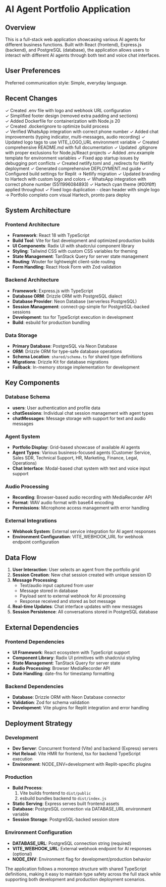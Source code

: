 # AI Agent Portfolio Application

## Overview

This is a full-stack web application showcasing various AI agents for different business functions. Built with React (frontend), Express.js (backend), and PostgreSQL (database), the application allows users to interact with different AI agents through both text and voice chat interfaces.

## User Preferences

Preferred communication style: Simple, everyday language.

## Recent Changes

✓ Created .env file with logo and webhook URL configuration  
✓ Simplified footer design (removed extra padding and sections)  
✓ Added Dockerfile for containerization with Node.js 20  
✓ Created .dockerignore to optimize build process  
✓ Verified WhatsApp integration with correct phone number
✓ Added chat improvements (typing indicator, multi-messages, audio recording)
✓ Updated logo tags to use VITE_LOGO_URL environment variable
✓ Created comprehensive README.md with full documentation
✓ Updated .gitignore with proper exclusions for Node.js/React projects
✓ Added .env.example template for environment variables
✓ Fixed app startup issues by debugging port conflicts
✓ Created netlify.toml and _redirects for Netlify deployment
✓ Generated comprehensive DEPLOYMENT.md guide
✓ Configured build settings for Replit → Netlify migration
✓ Updated branding to Hartech with custom logo and colors
✓ WhatsApp integration with correct phone number (5511996084893)
✓ Hartech cyan theme (#00f6ff) applied throughout
✓ Fixed logo duplication - clean header with single logo
→ Portfolio completo com visual Hartech, pronto para deploy

## System Architecture

### Frontend Architecture
- **Framework**: React 18 with TypeScript
- **Build Tool**: Vite for fast development and optimized production builds
- **UI Components**: Radix UI with shadcn/ui component library
- **Styling**: Tailwind CSS with custom CSS variables for theming
- **State Management**: TanStack Query for server state management
- **Routing**: Wouter for lightweight client-side routing
- **Form Handling**: React Hook Form with Zod validation

### Backend Architecture
- **Framework**: Express.js with TypeScript
- **Database ORM**: Drizzle ORM with PostgreSQL dialect
- **Database Provider**: Neon Database (serverless PostgreSQL)
- **Session Management**: connect-pg-simple for PostgreSQL-backed sessions
- **Development**: tsx for TypeScript execution in development
- **Build**: esbuild for production bundling

### Data Storage
- **Primary Database**: PostgreSQL via Neon Database
- **ORM**: Drizzle ORM for type-safe database operations
- **Schema Location**: `shared/schema.ts` for shared type definitions
- **Migrations**: Drizzle Kit for database migrations
- **Fallback**: In-memory storage implementation for development

## Key Components

### Database Schema
- **users**: User authentication and profile data
- **chatSessions**: Individual chat session management with agent types
- **chatMessages**: Message storage with support for text and audio messages

### Agent System
- **Portfolio Display**: Grid-based showcase of available AI agents
- **Agent Types**: Various business-focused agents (Customer Service, Sales SDR, Technical Support, HR, Marketing, Finance, Legal, Operations)
- **Chat Interface**: Modal-based chat system with text and voice input support

### Audio Processing
- **Recording**: Browser-based audio recording with MediaRecorder API
- **Format**: WAV audio format with base64 encoding
- **Permissions**: Microphone access management with error handling

### External Integrations
- **Webhook System**: External service integration for AI agent responses
- **Environment Configuration**: VITE_WEBHOOK_URL for webhook endpoint configuration

## Data Flow

1. **User Interaction**: User selects an agent from the portfolio grid
2. **Session Creation**: New chat session created with unique session ID
3. **Message Processing**: 
   - Text/audio input captured from user
   - Message stored in database
   - Payload sent to external webhook for AI processing
   - Response received and stored as bot message
4. **Real-time Updates**: Chat interface updates with new messages
5. **Session Persistence**: All conversations stored in PostgreSQL database

## External Dependencies

### Frontend Dependencies
- **UI Framework**: React ecosystem with TypeScript support
- **Component Library**: Radix UI primitives with shadcn/ui styling
- **State Management**: TanStack Query for server state
- **Audio Processing**: Browser MediaRecorder API
- **Date Handling**: date-fns for timestamp formatting

### Backend Dependencies
- **Database**: Drizzle ORM with Neon Database connector
- **Validation**: Zod for schema validation
- **Development**: Vite plugins for Replit integration and error handling

## Deployment Strategy

### Development
- **Dev Server**: Concurrent frontend (Vite) and backend (Express) servers
- **Hot Reload**: Vite HMR for frontend, tsx for backend TypeScript execution
- **Environment**: NODE_ENV=development with Replit-specific plugins

### Production
- **Build Process**: 
  1. Vite builds frontend to `dist/public`
  2. esbuild bundles backend to `dist/index.js`
- **Static Serving**: Express serves built frontend assets
- **Database**: PostgreSQL connection via DATABASE_URL environment variable
- **Session Storage**: PostgreSQL-backed session store

### Environment Configuration
- **DATABASE_URL**: PostgreSQL connection string (required)
- **VITE_WEBHOOK_URL**: External webhook endpoint for AI responses (optional)
- **NODE_ENV**: Environment flag for development/production behavior

The application follows a monorepo structure with shared TypeScript definitions, making it easy to maintain type safety across the full stack while supporting both development and production deployment scenarios.